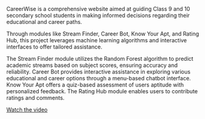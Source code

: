 CareerWise is a comprehensive website aimed at guiding Class 9 and 10 secondary school students in making informed 
decisions regarding their educational and career paths. 

Through modules like Stream Finder, Career Bot, Know Your Apt, and Rating Hub, 
this project leverages machine learning algorithms and interactive interfaces to offer tailored 
assistance. 

The Stream Finder module utilizes the Random Forest algorithm to predict 
academic streams based on subject scores, ensuring accuracy and reliability. Career Bot 
provides interactive assistance in exploring various educational and career options through a 
menu-based chatbot interface. Know Your Apt offers a quiz-based assessment of users aptitude 
with personalized feedback. The Rating Hub module enables users to contribute ratings and 
comments.  


[Watch the video](https://drive.google.com/file/d/12D_olUa7eOla7qUNCQxvDwrq7XAqMtge/view?usp=sharing)

